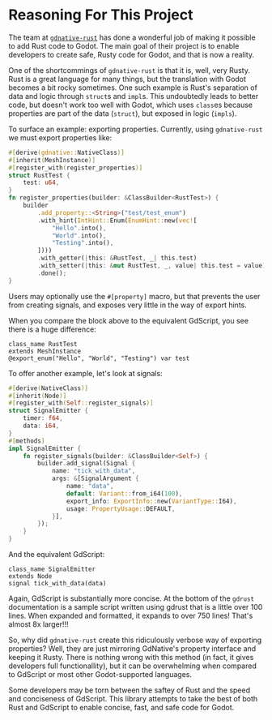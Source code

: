 # Reasoning For This Project
The team at [`gdnative-rust`](https://github.com/godot-rust/godot-rust) has done a wonderful job
of making it possible to add Rust code to Godot. The main goal of their project is to enable
developers to create safe, Rusty code for Godot, and that is now a reality.

One of the shortcommings of `gdnative-rust` is that it is, well, very Rusty. Rust is a great
language for many things, but the translation with Godot becomes a bit rocky sometimes. One such
example is Rust's separation of data and logic through `struct`s and `impl`s. This undoubtedly
leads to better code, but doesn't work too well with Godot, which uses `class`es because
properties are part of the data (`struct`), but exposed in logic (`impls`).

To surface an example: exporting properties. Currently, using `gdnative-rust` we must export
properties like:
```rust
#[derive(gdnative::NativeClass)]
#[inherit(MeshInstance)]
#[register_with(register_properties)]
struct RustTest {
    test: u64,
}
fn register_properties(builder: &ClassBuilder<RustTest>) {
    builder
        .add_property::<String>("test/test_enum")
        .with_hint(IntHint::Enum(EnumHint::new(vec![
            "Hello".into(),
            "World".into(),
            "Testing".into(),
        ])))
        .with_getter(|this: &RustTest, _| this.test)
        .with_setter(|this: &mut RustTest, _, value| this.test = value)
        .done();
}
```
Users may optionally use the `#[property]` macro, but that prevents the user from creating
signals, and exposes very little in the way of export hints.

When you compare the block above to the equivalent GdScript, you see there is a huge difference:
```gdscript
class_name RustTest
extends MeshInstance
@export_enum("Hello", "World", "Testing") var test
```

To offer another example, let's look at signals:
```rust
#[derive(NativeClass)]
#[inherit(Node)]
#[register_with(Self::register_signals)]
struct SignalEmitter {
    timer: f64,
    data: i64,
}
#[methods]
impl SignalEmitter {
    fn register_signals(builder: &ClassBuilder<Self>) {
        builder.add_signal(Signal {
            name: "tick_with_data",
            args: &[SignalArgument {
                name: "data",
                default: Variant::from_i64(100),
                export_info: ExportInfo::new(VariantType::I64),
                usage: PropertyUsage::DEFAULT,
            }],
        });
    }
}
```
And the equivalent GdScript:
```gdscript
class_name SignalEmitter
extends Node
signal tick_with_data(data)
```
Again, GdScript is substantially more concise. At the bottom of the `gdrust` documentation is a
sample script written using gdrust that is a little over 100 lines. When expanded and formatted, it
expands to over 750 lines! That's almost 8x larger!!!

So, why did `gdnative-rust` create this ridiculously verbose way of exporting properties? Well,
they are just mirroring GdNative's property interface and keeping it Rusty. There is nothing
wrong with this method (in fact, it gives developers full functionallity), but it can be
overwhelming when compared to GdScript or most other Godot-supported languages.

Some developers may be torn between the saftey of Rust and the speed and conciseness of
GdScript. This library attempts to take the best of both Rust and GdScript to enable concise,
fast, and safe code for Godot.
